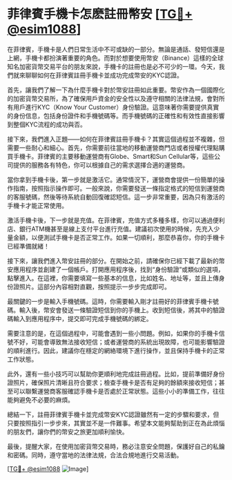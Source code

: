 # 菲律賓手機卡怎麽註冊幣安 [[TG💪+ @esim1088](https://t.me/s/esim1088)]

在菲律賓，手機卡是人們日常生活中不可或缺的一部分。無論是通話、發短信還是上網，手機卡都扮演著重要的角色。而對於想要使用幣安（Binance）這樣的全球知名加密貨幣交易平台的朋友來說，手機卡的註冊也是必不可少的一環。今天，我們就來聊聊如何在菲律賓註冊手機卡並成功完成幣安的KYC認證。

首先，讓我們了解一下為什麼手機卡對於幣安註冊如此重要。幣安作為一個國際化的加密貨幣交易所，為了確保用戶資金的安全性以及遵守相關的法律法規，會對所有用戶進行KYC（Know Your Customer）身份驗證。這意味著你需要提供真實的身份信息，包括身份證件和手機號碼等。而手機號碼的正確性和有效性直接影響到整個KYC流程的成功與否。

接下來，我們進入正題——如何在菲律賓註冊手機卡？其實這個過程並不複雜，但需要一些耐心和細心。首先，你需要前往當地的移動運營商門店或者授權代理點購買手機卡。菲律賓的主要移動運營商有Globe、Smart和Sun Cellular等，這些公司提供的服務各有特色，你可以根據自己的需求選擇合適的運營商。

當你拿到手機卡後，第一步就是激活它。通常情況下，運營商會提供一份簡單的操作指南，按照指示操作即可。一般來說，你需要發送一條指定格式的短信到運營商的客服號碼，然後等待系統自動回復確認短信。這一步非常重要，因為只有激活的手機卡才能正常使用。

激活手機卡後，下一步就是充值。在菲律賓，充值方式多種多樣，你可以通過便利店、銀行ATM機甚至是線上支付平台進行充值。建議初次使用的時候，先充入少量金額，以便測試手機卡是否正常工作。如果一切順利，那麼恭喜你，你的手機卡已經準備就緒！

接下來，讓我們進入幣安註冊的部分。在開始之前，請確保你已經下載了最新的幣安應用程序並創建了一個帳戶。打開應用程序後，找到“身份驗證”或類似的選項，點擊進入。在這裡，你需要填寫一些基本的信息，比如姓名、地址等，並且上傳身份證照片。這部分內容相對直觀，按照提示一步步完成即可。

最關鍵的一步是輸入手機號碼。這時，你需要輸入剛才註冊好的菲律賓手機卡號碼。輸入後，幣安會發送一條驗證短信到你的手機上。收到短信後，將其中的驗證碼輸入到應用程序中，提交即可完成手機號碼的綁定。

需要注意的是，在這個過程中，可能會遇到一些小問題。例如，如果你的手機卡信號不好，可能會導致無法接收短信；或者運營商的系統出現故障，也可能影響驗證的順利進行。因此，建議你在穩定的網絡環境下進行操作，並且保持手機卡的正常工作狀態。

此外，還有一些小技巧可以幫助你更順利地完成註冊過程。比如，提前準備好身份證照片，確保照片清晰且符合要求；檢查手機卡是否有足夠的餘額來接收短信；甚至可以聯繫運營商客服確認手機卡是否處於正常狀態。這些小小的準備工作，往往能夠避免不必要的麻煩。

總結一下，註冊菲律賓手機卡並完成幣安KYC認證雖然有一定的步驟和要求，但只要按照指引一步步來，其實並不是一件難事。希望本文能夠幫助到正在為此煩惱的朋友們，讓你們的幣安之旅更加順利愉快。

最後，提醒大家，在使用加密貨幣交易時，務必注意安全問題，保護好自己的私鑰和密碼。同時，遵守當地的法律法規，合法合規地進行交易活動。

[[TG💪+ @esim1088](https://t.me/s/esim1088) ![Image](https://i.postimg.cc/4NQfJmqS/Snipaste-2025-05-13-00-14-12.png)]